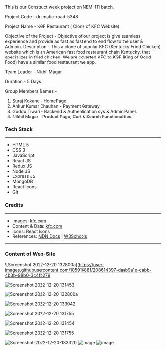 This is our Construct week project on NEM-111 batch.

Project Code - dramatic-road-5348

Project Name - KGF Restaurant ( Clone of KFC Website)

Objective of the Project - Objective of our project is give seamless experience  and provide as fast as fast end to end flow to the user & Admoin. 
Description  - This a clone of popular KFC (Kentucky Fried Chicken) website which is an American fast food restaurant chain Kentucky, 
               that specializes in fried chicken. We are coverted KFC to KGF (King of Good Food) have a similar food 
               restaurant we app.
               
Team Leader  - Nikhil Magar

Duration     - 5 Days

Group Members Names -
1. Suraj Kokane - HomePage
2. Ankur Kumar Chauhan - Payment Gateway
3. Guddu Tiwari - Backend & Authentication sys & Admin Panel.
4. Nikhil Magar - Product Page, Cart & Search Functionalities.

### Tech Stack
___

* HTML 5
* CSS 3
* JavaScript
* React JS
* Redux JS 
* Node JS
* Express JS
* MongoDB
* React Icons
* Git

### Credits
___
* Images: [kfc.com](https://www.kfc.com/)
* Content & Data: [kfc.com](https://www.kfc.com/)
* Icons: [React Icons](https://react-icons.github.io/react-icons/)
* References: [MDN Docs](https://developer.mozilla.org/en-US/ ) | [W3Schools](https://www.w3schools.com/)

___

### Content of Web-Site 


<!-- <img src="https://i.ibb.co/MkgmTDD/Whats-App-Image-2022-12-20-at-14-12-04.jpg" alt="Whats-App-Image-2022-12-20-at-14-12-04" border="0"> -->
![Screenshot 2022-12-20 132800a](https://user-images.githubusercontent.com/105916881/208614397-daab9a1e-cabb-4b3b-98b0-3c4fb279

![Screenshot 2022-12-20 131453](https://user-images.githubusercontent.com/105916881/208616601-eb2228ed-5113-45fb-bcd6-4af4611126ee.png)

![Screenshot 2022-12-20 132800a](https://user-images.githubusercontent.com/105916881/208616402-c66b7940-61b4-45fe-aa09-7b1b25d8e77a.png)

![Screenshot 2022-12-20 133042](https://user-images.githubusercontent.com/105916881/208616765-91569a1f-1ad2-4f67-89d8-a560a7a9dcf7.png)

![Screenshot 2022-12-20 131755](https://user-images.githubusercontent.com/105916881/208616225-37fbd23d-6045-4f26-bef6-c10b707d03a2.png)


<!-- ![Screenshot 2022-12-20 131453](![Uploading Screenshot 2022-12-20 132800a.png…]() -->

![Screenshot 2022-12-20 131454](https://user-images.githubusercontent.com/105916881/208614464-c5cb51d3-6d3b-48a9-927f-0ba892bc683e.png)

<!-- 48f4.png) -->

![Screenshot 2022-12-20 131755](https://user-images.githubusercontent.com/105916881/208616209-79739f26-f0f7-418f-8f02-8bddbf5b2dcf.png)


<img src="https://i.ibb.co/1zZ5Hk6/Screenshot-2022-12-20-133320.jpg" alt="Screenshot-2022-12-20-133320" border="0">

<img src="https://i.ibb.co/0nSNPSX/image.png" alt="image" border="0">

<img src="https://i.ibb.co/jVxjHRz/image.png" alt="image" border="0">


